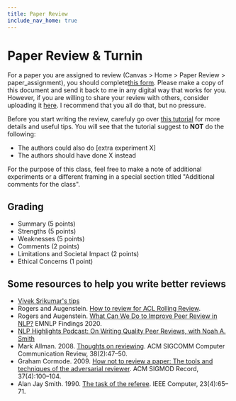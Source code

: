 ```yaml
---
title: Paper Review
include_nav_home: true
---
```


# Paper Review & Turnin

For a paper you are assigned to review (Canvas > Home > Paper Review > paper_assignment), you should complete[this form](https://docs.google.com/document/d/1WQPdjNaMjWr-Dv_mZ_e0BInPM1PgzqnB97p9tY36V4Q/edit?usp=sharing). Please make a copy of this document and send it back to me in any digital way that works for you. However, if you are willing to share your review with others, consider uploading it [here](https://drive.google.com/drive/folders/1pxyO0ca3QcQOC5KVH-Q7W2w-i6SEK6w6?usp=sharing). I recommend that you all do that, but no pressure. 

Before you start writing the review, carefuly go over [this tutorial](https://aclrollingreview.org/reviewertutorial#strengths-of-the-paper) for more details and useful tips. You will see that the tutorial suggest to **NOT** do the following:

* The authors could also do [extra experiment X]	
* The authors should have done X instead	

For the purpose of this class, feel free to make a note of additional experiments or a different framing in a special section titled "Additional comments for the class". 

## Grading 

* Summary (5 points)
* Strengths (5 points)
* Weaknesses (5 points)
* Comments (2 points)
* Limitations and Societal Impact (2 points)
* Ethical Concerns (1 point)

## Some resources to help you write better reviews

* [Vivek Srikumar's tips](https://svivek.com/teaching/structured-prediction/spring2021/reviews.html)                      
* Rogers and Augenstein. [How to review for ACL Rolling Review](https://aclrollingreview.org/reviewertutorial#strengths-of-the-paper).  
* Rogers and Augenstein. [What Can We Do to Improve Peer Review in NLP?](https://aclanthology.org/2020.findings-emnlp.112.pdf) EMNLP Findings 2020.    
* [NLP Highlights Podcast: On Writing Quality Peer Reviews, with Noah A. Smith](https://soundcloud.com/nlp-highlights/77-on-writing-quality-peer-reviews-with-noah-a-smith)   
* Mark Allman. 2008. [Thoughts on reviewing](https://svivek.com/teaching/structured-prediction/spring2021/readings/allman2008thoughts.pdf). ACM SIGCOMM Computer Communication Review, 38(2):47–50.
* Graham Cormode. 2009. [How not to review a paper: The tools and techniques of the adversarial reviewer](https://svivek.com/teaching/structured-prediction/spring2021/readings/cormode2008how.pdf). ACM SIGMOD Record, 37(4):100–104.
* Alan Jay Smith. 1990. [The task of the referee](https://svivek.com/teaching/structured-prediction/spring2021/readings/smith1990the_task_of.pdf). IEEE Computer, 23(4):65–71.
